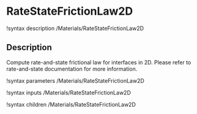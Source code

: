 # RateStateFrictionLaw2D

!syntax description /Materials/RateStateFrictionLaw2D

## Description

Compute rate-and-state frictional law for interfaces in 2D. Please refer to rate-and-state documentation for more information.

!syntax parameters /Materials/RateStateFrictionLaw2D

!syntax inputs /Materials/RateStateFrictionLaw2D

!syntax children /Materials/RateStateFrictionLaw2D
